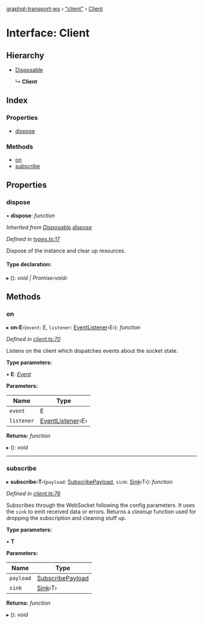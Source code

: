[graphql-transport-ws](../README.md) › ["client"](../modules/_client_.md) › [Client](_client_.client.md)

# Interface: Client

## Hierarchy

* [Disposable](_types_.disposable.md)

  ↳ **Client**

## Index

### Properties

* [dispose](_client_.client.md#dispose)

### Methods

* [on](_client_.client.md#on)
* [subscribe](_client_.client.md#subscribe)

## Properties

###  dispose

• **dispose**: *function*

*Inherited from [Disposable](_types_.disposable.md).[dispose](_types_.disposable.md#dispose)*

*Defined in [types.ts:17](https://github.com/enisdenjo/graphql-transport-ws/blob/757c6e9/src/types.ts#L17)*

Dispose of the instance and clear up resources.

#### Type declaration:

▸ (): *void | Promise‹void›*

## Methods

###  on

▸ **on**‹**E**›(`event`: E, `listener`: [EventListener](../modules/_client_.md#eventlistener)‹E›): *function*

*Defined in [client.ts:70](https://github.com/enisdenjo/graphql-transport-ws/blob/757c6e9/src/client.ts#L70)*

Listens on the client which dispatches events about the socket state.

**Type parameters:**

▪ **E**: *[Event](../modules/_client_.md#event)*

**Parameters:**

Name | Type |
------ | ------ |
`event` | E |
`listener` | [EventListener](../modules/_client_.md#eventlistener)‹E› |

**Returns:** *function*

▸ (): *void*

___

###  subscribe

▸ **subscribe**‹**T**›(`payload`: [SubscribePayload](_message_.subscribepayload.md), `sink`: [Sink](_types_.sink.md)‹T›): *function*

*Defined in [client.ts:76](https://github.com/enisdenjo/graphql-transport-ws/blob/757c6e9/src/client.ts#L76)*

Subscribes through the WebSocket following the config parameters. It
uses the `sink` to emit received data or errors. Returns a _cleanup_
function used for dropping the subscription and cleaning stuff up.

**Type parameters:**

▪ **T**

**Parameters:**

Name | Type |
------ | ------ |
`payload` | [SubscribePayload](_message_.subscribepayload.md) |
`sink` | [Sink](_types_.sink.md)‹T› |

**Returns:** *function*

▸ (): *void*
